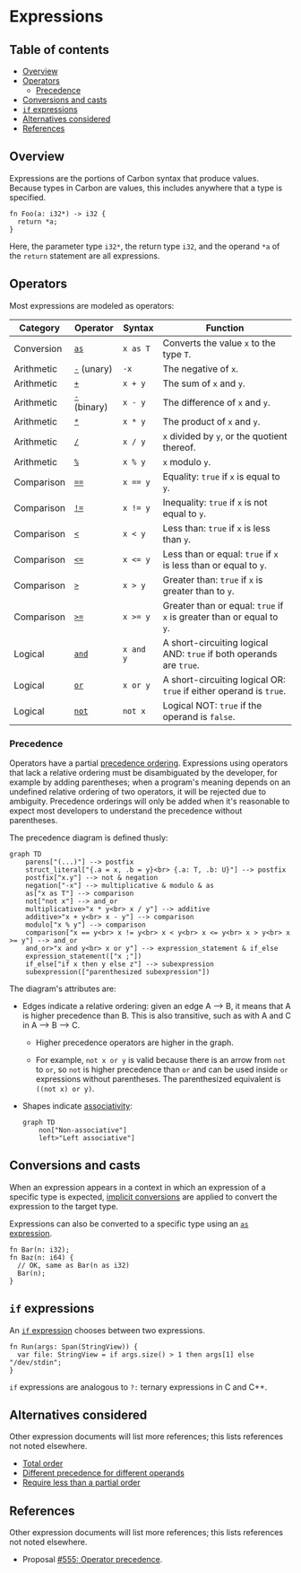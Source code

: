 # Expressions

<!--
Part of the Carbon Language project, under the Apache License v2.0 with LLVM
Exceptions. See /LICENSE for license information.
SPDX-License-Identifier: Apache-2.0 WITH LLVM-exception
-->

<!-- toc -->

## Table of contents

-   [Overview](#overview)
-   [Operators](#operators)
    -   [Precedence](#precedence)
-   [Conversions and casts](#conversions-and-casts)
-   [`if` expressions](#if-expressions)
-   [Alternatives considered](#alternatives-considered)
-   [References](#references)

<!-- tocstop -->

## Overview

Expressions are the portions of Carbon syntax that produce values. Because types
in Carbon are values, this includes anywhere that a type is specified.

```
fn Foo(a: i32*) -> i32 {
  return *a;
}
```

Here, the parameter type `i32*`, the return type `i32`, and the operand `*a` of
the `return` statement are all expressions.

## Operators

Most expressions are modeled as operators:

| Category   | Operator                        | Syntax    | Function                                                              |
| ---------- | ------------------------------- | --------- | --------------------------------------------------------------------- |
| Conversion | [`as`](as_expressions.md)       | `x as T`  | Converts the value `x` to the type `T`.                               |
| Arithmetic | [`-`](arithmetic.md) (unary)    | `-x`      | The negative of `x`.                                                  |
| Arithmetic | [`+`](arithmetic.md)            | `x + y`   | The sum of `x` and `y`.                                               |
| Arithmetic | [`-`](arithmetic.md) (binary)   | `x - y`   | The difference of `x` and `y`.                                        |
| Arithmetic | [`*`](arithmetic.md)            | `x * y`   | The product of `x` and `y`.                                           |
| Arithmetic | [`/`](arithmetic.md)            | `x / y`   | `x` divided by `y`, or the quotient thereof.                          |
| Arithmetic | [`%`](arithmetic.md)            | `x % y`   | `x` modulo `y`.                                                       |
| Comparison | [`==`](comparison_operators.md) | `x == y`  | Equality: `true` if `x` is equal to `y`.                              |
| Comparison | [`!=`](comparison_operators.md) | `x != y`  | Inequality: `true` if `x` is not equal to `y`.                        |
| Comparison | [`<`](comparison_operators.md)  | `x < y`   | Less than: `true` if `x` is less than `y`.                            |
| Comparison | [`<=`](comparison_operators.md) | `x <= y`  | Less than or equal: `true` if `x` is less than or equal to `y`.       |
| Comparison | [`>`](comparison_operators.md)  | `x > y`   | Greater than: `true` if `x` is greater than to `y`.                   |
| Comparison | [`>=`](comparison_operators.md) | `x >= y`  | Greater than or equal: `true` if `x` is greater than or equal to `y`. |
| Logical    | [`and`](logical_operators.md)   | `x and y` | A short-circuiting logical AND: `true` if both operands are `true`.   |
| Logical    | [`or`](logical_operators.md)    | `x or y`  | A short-circuiting logical OR: `true` if either operand is `true`.    |
| Logical    | [`not`](logical_operators.md)   | `not x`   | Logical NOT: `true` if the operand is `false`.                        |

### Precedence

Operators have a partial
[precedence ordering](https://en.wikipedia.org/wiki/Order_of_operations).
Expressions using operators that lack a relative ordering must be disambiguated
by the developer, for example by adding parentheses; when a program's meaning
depends on an undefined relative ordering of two operators, it will be rejected
due to ambiguity. Precedence orderings will only be added when it's reasonable
to expect most developers to understand the precedence without parentheses.

The precedence diagram is defined thusly:

```mermaid
graph TD
    parens["(...)"] --> postfix
    struct_literal["{.a = x, .b = y}<br> {.a: T, .b: U}"] --> postfix
    postfix["x.y"] --> not & negation
    negation["-x"] --> multiplicative & modulo & as
    as["x as T"] --> comparison
    not["not x"] --> and_or
    multiplicative>"x * y<br> x / y"] --> additive
    additive>"x + y<br> x - y"] --> comparison
    modulo["x % y"] --> comparison
    comparison["x == y<br> x != y<br> x < y<br> x <= y<br> x > y<br> x >= y"] --> and_or
    and_or>"x and y<br> x or y"] --> expression_statement & if_else
    expression_statement(["x ;"])
    if_else["if x then y else z"] --> subexpression
    subexpression(["parenthesized subexpression"])
```

The diagram's attributes are:

-   Edges indicate a relative ordering: given an edge A --> B, it means that A
    is higher precedence than B. This is also transitive, such as with A and C
    in A --> B --> C.

    -   Higher precedence operators are higher in the graph.

    -   For example, `not x or y` is valid because there is an arrow from `not`
        to `or`, so `not` is higher precedence than `or` and can be used inside
        `or` expressions without parentheses. The parenthesized equivalent is
        `((not x) or y)`.

-   Shapes indicate
    [associativity](https://en.wikipedia.org/wiki/Operator_associativity):

    ```mermaid
    graph TD
        non["Non-associative"]
        left>"Left associative"]
    ```

## Conversions and casts

When an expression appears in a context in which an expression of a specific
type is expected, [implicit conversions](implicit_conversions.md) are applied to
convert the expression to the target type.

Expressions can also be converted to a specific type using an
[`as` expression](as_expressions.md).

```
fn Bar(n: i32);
fn Baz(n: i64) {
  // OK, same as Bar(n as i32)
  Bar(n);
}
```

## `if` expressions

An [`if` expression](if.md) chooses between two expressions.

```
fn Run(args: Span(StringView)) {
  var file: StringView = if args.size() > 1 then args[1] else "/dev/stdin";
}
```

`if` expressions are analogous to `?:` ternary expressions in C and C++.

## Alternatives considered

Other expression documents will list more references; this lists references not
noted elsewhere.

-   [Total order](/proposals/p0555.md#total-order)
-   [Different precedence for different operands](/proposals/p0555.md#different-precedence-for-different-operands)
-   [Require less than a partial order](/proposals/p0555.md#require-less-than-a-partial-order)

## References

Other expression documents will list more references; this lists references not
noted elsewhere.

-   Proposal
    [#555: Operator precedence](https://github.com/carbon-language/carbon-lang/pull/555).
